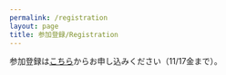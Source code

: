 ```yaml
---
permalink: /registration
layout: page
title: 参加登録/Registration
---
```


参加登録は[こちら](https://docs.google.com/forms/d/e/1FAIpQLSf23WHCZq365EamPw6Ue3hptvZHcMAMonWf_MvIlOR6NOvvzw/viewform)からお申し込みください（11/17金まで）。
